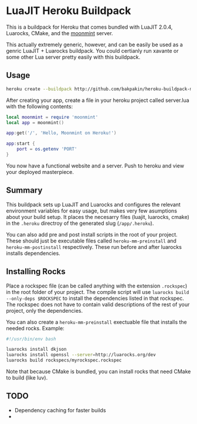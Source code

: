 # LuaJIT Heroku Buildpack

This is a buildpack for Heroku that comes bundled with LuaJIT 2.0.4, Luarocks, CMake,
and the [moonmint](https://github.com/bakpakin/moonmint) server.

This actually extremely generic, however, and can be easily be used as a genric LuaJIT +
Luarocks buildpack. You could certianly run xavante or some other Lua server pretty
easily with this buildpack.

## Usage

```bash
heroku create --buildpack http://github.com/bakpakin/heroku-buildpack-moonmint.git
```

After creating your app, create a file in your heroku project called server.lua
with the following contents:

```lua
local moonmint = require 'moonmint'
local app = moonmint()

app:get('/', 'Hello, Moonmint on Heroku!')

app:start {
    port = os.getenv 'PORT'
}
```

You now have a functional website and a server. Push to heroku and view your deployed masterpiece.

## Summary

This buildpack sets up LuaJIT and Luarocks and configures the relevant environment
variables for easy usage, but makes very few asumptions about your build setup.
It places the necesarry files (luajit, luarocks, cmake) in the `.heroku` directroy
of the generated slug (`/app/.heroku`).

You can also add pre and post install scripts in the root of your project. These should
just be executable files called `heroku-mm-preinstall` and `heroku-mm-postinstall`
respectively. These run before and after luarocks installs dependencies.

## Installing Rocks

Place a rockspec file (can be called anything with the extension `.rockspec`) in the root
folder of your project. The compile script will use `luarocks build --only-deps $ROCKSPEC`
to install the dependencies listed in that rockspec. The rockspec does not have to contain
valid descriptions of the rest of your project, only the dependencies.

You can also create a `heroku-mm-preinstall` exectuable file that installs the needed
rocks. Example:

```bash
#!/usr/bin/env bash

luarocks install dkjson
luarocks install openssl --server=http://luarocks.org/dev
luarocks build rockspecs/myrockspec.rockspec
```

Note that because CMake is bundled, you can install rocks that need CMake to build (like luv).

## TODO

* Dependency caching for faster builds
* 
